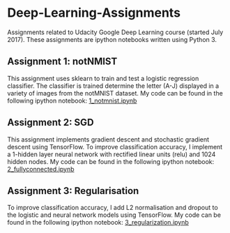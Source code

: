# Deep-Learning-Assignments
Assignments related to Udacity Google Deep Learning course (started July 2017). These assignments are ipython notebooks written using Python 3.

## Assignment 1: notNMIST
This assignment uses sklearn to train and test a logistic regression classifier. The classifier is trained determine the letter (A-J) displayed in a variety of images from the notMNIST dataset. My code can be found in the following ipython notebook: [1_notmnist.ipynb](1_notmnist.ipynb)

## Assignment 2: SGD
This assignment implements gradient descent and stochastic gradient descent using TensorFlow. To improve classification accuracy, I implement a 1-hidden layer neural network with rectified linear units (relu) and 1024 hidden nodes. My code can be found in the following ipython notebook: [2_fullyconnected.ipynb](2_fullyconnected.ipynb)

## Assignment 3: Regularisation
To improve classification accuracy, I add L2 normalisation and dropout to the logistic and neural network models using TensorFlow. My code can be found in the following ipython notebook: [3_regularization.ipynb](3_regularization.ipynb)
